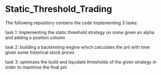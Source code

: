 # Static_Threshold_Trading

The following repository contains the code implementing 3 tasks:

task 1:
Implementing the static threshold strategy on some given an alpha and adding a position column 

task 2:
building a backtesting engine which calculates the pnl with time given some historical stock prices

task 3:
optimizes the build and liquidate thresholds of the given strategy in order to maximise the final pnl
